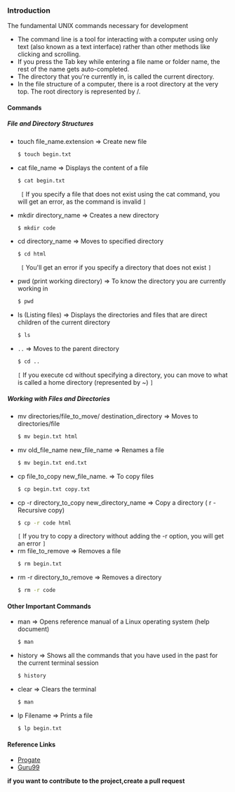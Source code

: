 ### Introduction
The fundamental UNIX commands necessary for development
- The command line is a tool for interacting with a computer using only text (also known as a text interface) rather than other methods like clicking and scrolling.
- If you press the Tab key while entering a file name or folder name, the rest of the name gets auto-completed. 
- The directory that you're currently in, is called the current directory. 
- In the file structure of a computer, there is a root directory at the very top. The root directory is represented by /.

#### Commands

##### File and Directory Structures
+ touch file_name.extension => Create new file
    ```sh
    $ touch begin.txt
    ```
+ cat file_name => Displays the content of a file 
    ```sh
    $ cat begin.txt
    ```    
    ` [` If you specify a file that does not exist using the cat command, you will get an error, as the command is invalid `]`
+ mkdir directory_name => Creates a new directory
    ```sh
    $ mkdir code
    ```   
+ cd directory_name => Moves to specified directory
    ```sh
    $ cd html
    ```
     ` [` You'll get an error if you specify a directory that does not exist `] `    
     
+ pwd (print working directory) => To know the directory you are currently working in 
    ```sh
    $ pwd
    ```
    
+ ls (Listing files) => Displays the directories and files that are direct children of the current directory
    ```sh
    $ ls
    ```
+ `..` => Moves to the parent directory
    ```sh
    $ cd ..
    ```
    ` [ ` If you execute cd without specifying a directory, you can move to what is called a home directory (represented by ~) `] `
    
##### Working with Files and Directories
+ mv directories/file_to_move/ destination_directory => Moves to directories/file
    ```sh
    $ mv begin.txt html
    ```    
+ mv old_file_name new_file_name => Renames a file
    ```sh
    $ mv begin.txt end.txt
    ```
+ cp file_to_copy new_file_name. => To copy files
    ```sh
    $ cp begin.txt copy.txt
    ```    
+ cp -r  directory_to_copy new_directory_name => Copy a directory ( r - Recursive copy) 
    ```sh
    $ cp -r code html 
    ```
    ` [ ` If you try to copy a directory without adding the -r option, you will get an error `]`
+ rm file_to_remove => Removes a file
    ```sh
    $ rm begin.txt
    ```   
+ rm -r directory_to_remove => Removes a directory
    ```sh
    $ rm -r code
    ```  
#### Other Important Commands
+ man => Opens reference manual of a Linux operating system (help document)
    ```sh
    $ man
    ```  
+ history  =>  Shows all the commands that you have used in the past for the current terminal session
    ```sh
    $ history
    ``` 
+ clear =>  Clears the terminal
    ```sh
    $ man
    ```      
 + lp Filename =>  Prints a file
    ```sh
    $ lp begin.txt
    ```      
#### Reference Links

* [Progate]
* [Guru99]


[Progate]: https://progate.com/languages/commandline
[Guru99]: https://www.guru99.com/must-know-linux-commands.html

**if you want to contribute to the project,create a pull request**
